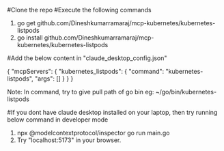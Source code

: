 #Clone the repo
#Execute the following commands 
1. go get github.com/Dineshkumarramaraj/mcp-kubernetes/kubernetes-listpods
2. go install github.com/Dineshkumarramaraj/mcp-kubernetes/kubernetes-listpods

#Add the below content in "claude_desktop_config.json"

{
  "mcpServers": {
    "kubernetes_listpods": {
      "command": "kubernetes-listpods",
      "args": []
    }
  }
}

Note: In command, try to give pull path of go bin eg: ~/go/bin/kubernetes-listpods

#If you dont have claude desktop installed on your laptop, then try running below command in developer mode

1. npx @modelcontextprotocol/inspector go run main.go
2. Try "localhost:5173" in your browser. 

